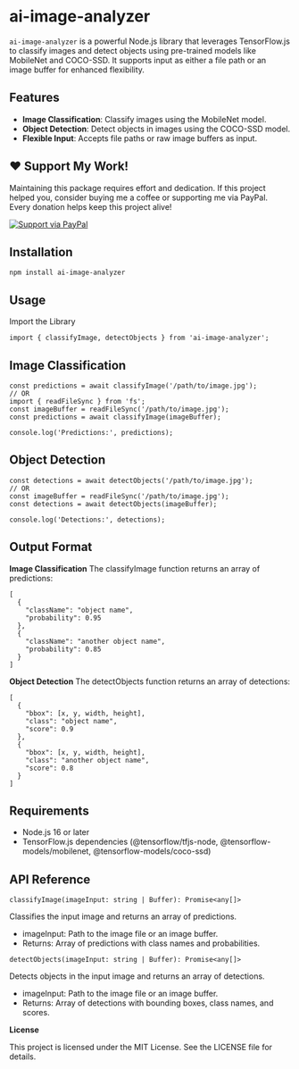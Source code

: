 # ai-image-analyzer

`ai-image-analyzer` is a powerful Node.js library that leverages TensorFlow.js to classify images and detect objects using pre-trained models like MobileNet and COCO-SSD. It supports input as either a file path or an image buffer for enhanced flexibility.

## Features

- **Image Classification**: Classify images using the MobileNet model.
- **Object Detection**: Detect objects in images using the COCO-SSD model.
- **Flexible Input**: Accepts file paths or raw image buffers as input.

## ❤️ Support My Work!
Maintaining this package requires effort and dedication. If this project helped you, consider buying me a coffee or supporting me via PayPal. Every donation helps keep this project alive!  

[![Support via PayPal](https://img.shields.io/badge/Support-PayPal.me-blue?style=for-the-badge&logo=paypal)](https://paypal.me/prabuganesan)


## Installation

```
npm install ai-image-analyzer
```

## Usage
Import the Library
```
import { classifyImage, detectObjects } from 'ai-image-analyzer';
```

## Image Classification
```
const predictions = await classifyImage('/path/to/image.jpg');
// OR
import { readFileSync } from 'fs';
const imageBuffer = readFileSync('/path/to/image.jpg');
const predictions = await classifyImage(imageBuffer);

console.log('Predictions:', predictions);
```
## Object Detection
```
const detections = await detectObjects('/path/to/image.jpg');
// OR
const imageBuffer = readFileSync('/path/to/image.jpg');
const detections = await detectObjects(imageBuffer);

console.log('Detections:', detections);
```

## Output Format
**Image Classification**
The classifyImage function returns an array of predictions:
```
[
  {
    "className": "object name",
    "probability": 0.95
  },
  {
    "className": "another object name",
    "probability": 0.85
  }
]
```

**Object Detection**
The detectObjects function returns an array of detections:
```
[
  {
    "bbox": [x, y, width, height],
    "class": "object name",
    "score": 0.9
  },
  {
    "bbox": [x, y, width, height],
    "class": "another object name",
    "score": 0.8
  }
]
```

## Requirements
* Node.js 16 or later
* TensorFlow.js dependencies (@tensorflow/tfjs-node, @tensorflow-models/mobilenet, @tensorflow-models/coco-ssd)

## API Reference
```
classifyImage(imageInput: string | Buffer): Promise<any[]>
```
Classifies the input image and returns an array of predictions.

* imageInput: Path to the image file or an image buffer.
* Returns: Array of predictions with class names and probabilities.

```
detectObjects(imageInput: string | Buffer): Promise<any[]>
```
Detects objects in the input image and returns an array of detections.

* imageInput: Path to the image file or an image buffer.
* Returns: Array of detections with bounding boxes, class names, and scores.


**License**

This project is licensed under the MIT License. See the LICENSE file for details.
